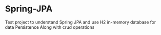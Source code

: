 # Spring-JPA
Test project to understand Spring JPA and use H2 in-memory database for data Persistence Along with crud operations

